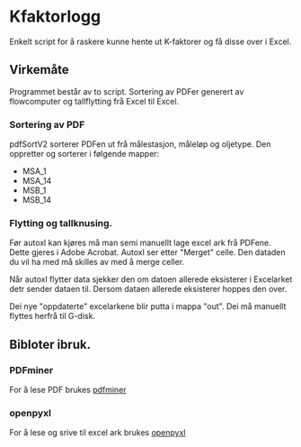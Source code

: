 # Kfaktorlogg

Enkelt script for å raskere kunne hente ut K-faktorer og få disse over i Excel.

## Virkemåte

Programmet består av to script. Sortering av PDFer generert av flowcomputer og tallflytting frå Excel til Excel. 

### Sortering av PDF

pdfSortV2 sorterer PDFen ut frå målestasjon, måleløp og oljetype. Den oppretter og sorterer i følgende mapper:

- MSA\_1
- MSA\_14
- MSB\_1
- MSB\_14

### Flytting og tallknusing.

Før autoxl kan kjøres må man semi manuellt lage excel ark frå PDFene. Dette gjeres i Adobe Acrobat. Autoxl ser etter "Merget" celle. Den dataden du vil ha med må skilles av med å merge celler. 

Når autoxl flytter data sjekker den om datoen allerede eksisterer i Excelarket detr sender dataen til. Dersom dataen allerede eksisterer hoppes den over. 

Dei nye "oppdaterte" excelarkene blir putta i mappa "out". Dei må manuellt flyttes herfrå til G-disk.

## Bibloter ibruk.

### PDFminer

For å lese PDF brukes [pdfminer](pypi.org/project/pdfminer)

### openpyxl 

For å lese og srive til excel ark brukes [openpyxl](https://openpyxl.readthedocs.io/en/stable/#)

